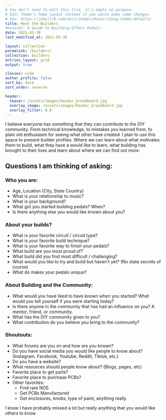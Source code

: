 ```yaml
---
# You don't need to edit this file, it's empty on purpose.
# Edit theme's home layout instead if you wanna make some changes
# See: https://jekyllrb.com/docs/themes/#overriding-theme-defaults
title: Meet the Builders
#excerpt: A Guide to Building Effect Pedals
date: 2021-03-30
last_modified_at: 2021-03-30

layout: collection
permalink: /builders/
collection: builders
entries_layout: grid
output: true

classes: wide
author_profile: false
sort_by: date
sort_order: reverse

header:
  teaser: /assets/images/header_breadboard.jpg
  overlay_image: /assets/images/header_breadboard.jpg
  overlay_filter: 0.8
---
```


I believe everyone has something that they can contribute to the DIY community. From technical knowledge, to mistakes you learned from, to plain old enthusiasm for seeing what other have created. I plan to use this space to present builder profiles. Where we can learn about what motivates them to build, what they have a would like to learn, what building has brought to their lives and learn about where we can find out more.

## Questions I am thinking of asking:

### Who you are:

- Age, Location (City, State Country)
- What is your relationship to music?
- What is your background?
- What got you started building pedals? When?
- Is there anything else you would like known about you?

### About your builds?

- What is your favorite circuit / circuit type?
- What is your favorite build technique?
- What is your favorite way to finish your pedals?
- What build are you most proud of?
- What build did you find most difficult / challenging?
- What would you like to try and build but haven't yet? (No state secrets of course)
- What do makes your pedals unique?

### About Building and the Community:

- What would you have liked to have known when you started? What would you tell yourself if you were starting today?
- Is there anyone in the community that has had an influence on you? A mentor, friend, or community.
- What has the DIY community given to you?
- What contribution do you believe you bring to the community?

### Shoutouts:

- What forums are you on and how are you known?
- Do you have social media you would like people to know about? (Instagram, Facebook, Youtube, Reddit, Tiktok, etc.)
- Do you have a website?
- What resources should people know about? (Blogs, pages, etc)
- Favorite place to get parts?
- Favorite place to purchase PCBs?
- Other favorites:
  - Find rare NOS
  - Get PCBs Manufactured
  - Get enclosures, knobs, type of paint, anything really

I know I have probably missed a lot but really anything that you would like others to know.